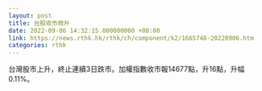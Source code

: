 ```yaml
---
layout: post
title: 台股收市微升
date: 2022-09-06 14:32:15.000000000 +08:00
link: https://news.rthk.hk/rthk/ch/component/k2/1665748-20220906.htm
categories: rthk
---
```


台灣股市上升，終止連續3日跌市。加權指數收市報14677點，升16點，升幅0.11%。
